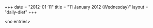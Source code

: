 +++
date = "2012-01-11"
title = "11 January 2012 (Wednesday)"
layout = "daily-diet"
+++


\<no entries\>
